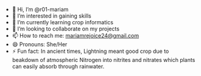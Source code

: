 - 👋 Hi, I’m @r01-mariam
- 👀 I’m interested in gaining skills
- 🌱 I’m currently learning crop informatics
- 💞️ I’m looking to collaborate on my projects
- 📫 How to reach me: mariamrejoice24@gmail.com
- 😄 Pronouns: She/Her
- ⚡ Fun fact: In ancient times, Lightning meant good crop due to beakdown of atmospheric Nitrogen into nitrites and nitrates which plants can easily absorb through rainwater.

<!---
r01-mariam/r01-mariam is a ✨ special ✨ repository because its `README.md` (this file) appears on your GitHub profile.
You can click the Preview link to take a look at your changes.
--->
